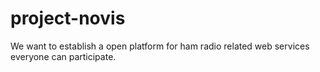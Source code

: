 # project-novis

We want to establish a open platform for ham radio related web services everyone can participate.

